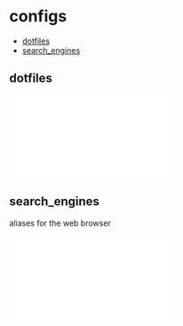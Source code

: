 # configs

* [dotfiles](#dotfiles)
* [search_engines](#search_engines)

## dotfiles



![readme](../dotfiles/README.md)

## search_engines

aliases for the web browser

![readme](../search_engines/README.md)

